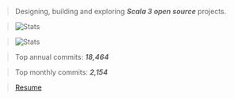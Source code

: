 >Designing, building and exploring ***Scala 3 open source*** projects.

>![Stats](https://github-readme-stats.vercel.app/api?username=objektwerks&show_icons=true&hide_border=true)

>![Stats](https://github-readme-stats.vercel.app/api/top-langs?username=objektwerks&hide=css,html,javascript)

>Top annual commits:  ***18,464***

>Top monthly commits: ***2,154***

>[Resume](https://github.com/objektwerks/resume)

<!--- https://github.com/anuraghazra/github-readme-stats --->
